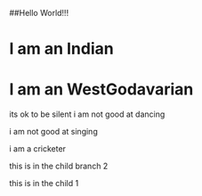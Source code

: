 ##Hello World!!!
# I am an Indian
# I am an WestGodavarian
its ok to be silent
i am not good at dancing
 
i am not good at singing
 
i am a cricketer
 
this is in the child branch 2
 
 
 this is in the child 1
 
